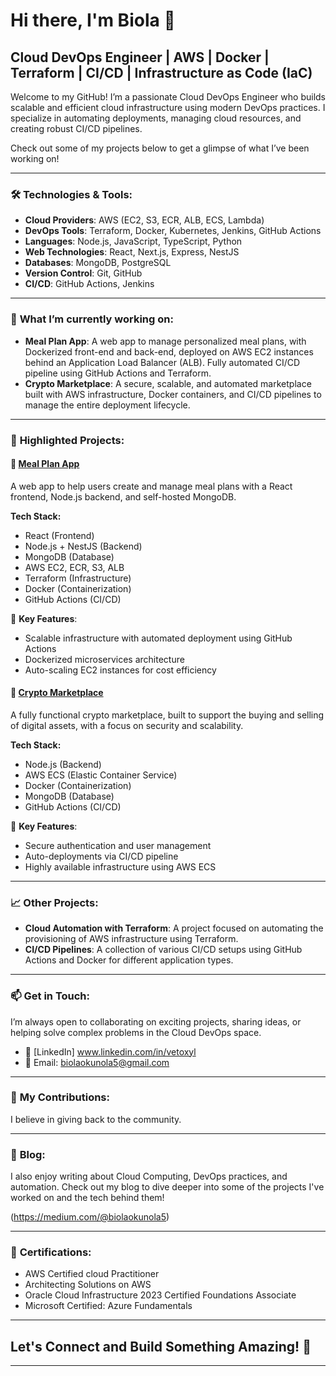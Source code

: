 # Hi there, I'm Biola 👋

## Cloud DevOps Engineer | AWS | Docker | Terraform | CI/CD | Infrastructure as Code (IaC)

Welcome to my GitHub! I’m a passionate Cloud DevOps Engineer who builds scalable and efficient cloud infrastructure using modern DevOps practices. I specialize in automating deployments, managing cloud resources, and creating robust CI/CD pipelines. 

Check out some of my projects below to get a glimpse of what I’ve been working on!

---

### 🛠️ **Technologies & Tools:**
- **Cloud Providers**: AWS (EC2, S3, ECR, ALB, ECS, Lambda)
- **DevOps Tools**: Terraform, Docker, Kubernetes, Jenkins, GitHub Actions
- **Languages**: Node.js, JavaScript, TypeScript, Python
- **Web Technologies**: React, Next.js, Express, NestJS
- **Databases**: MongoDB, PostgreSQL
- **Version Control**: Git, GitHub
- **CI/CD**: GitHub Actions, Jenkins

---

### 🌱 **What I’m currently working on:**
- **Meal Plan App**: A web app to manage personalized meal plans, with Dockerized front-end and back-end, deployed on AWS EC2 instances behind an Application Load Balancer (ALB). Fully automated CI/CD pipeline using GitHub Actions and Terraform.
- **Crypto Marketplace**: A secure, scalable, and automated marketplace built with AWS infrastructure, Docker containers, and CI/CD pipelines to manage the entire deployment lifecycle.

---

### 🚀 **Highlighted Projects:**

#### 🥗 [Meal Plan App](https://github.com/AltHub-NutriPlan/Nutriplan-Fullstack)
A web app to help users create and manage meal plans with a React frontend, Node.js backend, and self-hosted MongoDB.

**Tech Stack:**
- React (Frontend)
- Node.js + NestJS (Backend)
- MongoDB (Database)
- AWS EC2, ECR, S3, ALB
- Terraform (Infrastructure)
- Docker (Containerization)
- GitHub Actions (CI/CD)

🔧 **Key Features**:
- Scalable infrastructure with automated deployment using GitHub Actions
- Dockerized microservices architecture
- Auto-scaling EC2 instances for cost efficiency

#### 💸 [Crypto Marketplace](https://github.com/vetoxyl/linea2)
A fully functional crypto marketplace, built to support the buying and selling of digital assets, with a focus on security and scalability.

**Tech Stack:**
- Node.js (Backend)
- AWS ECS (Elastic Container Service)
- Docker (Containerization)
- MongoDB (Database)
- GitHub Actions (CI/CD)

🔧 **Key Features**:
- Secure authentication and user management
- Auto-deployments via CI/CD pipeline
- Highly available infrastructure using AWS ECS

---

### 📈 **Other Projects:**

- **Cloud Automation with Terraform**: A project focused on automating the provisioning of AWS infrastructure using Terraform.
- **CI/CD Pipelines**: A collection of various CI/CD setups using GitHub Actions and Docker for different application types.

---

### 📫 **Get in Touch**:
I’m always open to collaborating on exciting projects, sharing ideas, or helping solve complex problems in the Cloud DevOps space.

- 💼 [LinkedIn] www.linkedin.com/in/vetoxyl
- 📧 Email: biolaokunola5@gmail.com

---

### 🔗 **My Contributions**:
I believe in giving back to the community.

---

### 📝 **Blog**:
I also enjoy writing about Cloud Computing, DevOps practices, and automation. Check out my blog to dive deeper into some of the projects I've worked on and the tech behind them!

(https://medium.com/@biolaokunola5)

---

### 🏅 **Certifications**:
- AWS Certified cloud Practitioner
- Architecting Solutions on AWS
- Oracle Cloud Infrastructure 2023 Certified Foundations Associate
- Microsoft Certified: Azure Fundamentals

---

## Let's Connect and Build Something Amazing! 🚀

---
